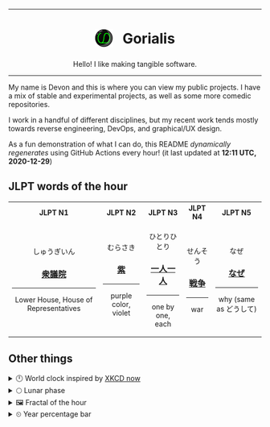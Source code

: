 ***

<h1 align="center">
<sub>
    <img src="readme/resources/avatar.png" height="36">
</sub>
&nbsp;
Gorialis
</h1>
<p align="center">
Hello! I like making tangible software.
</p>

***

My name is Devon and this is where you can view my public projects. I have a mix of stable and experimental projects, as well as some more comedic repositories.

I work in a handful of different disciplines, but my recent work tends mostly towards reverse engineering, DevOps, and graphical/UX design.

As a fun demonstration of what I can do, this README *dynamically regenerates* using GitHub Actions every hour! (it last updated at **12:11 UTC, 2020-12-29**)

<h2>JLPT words of the hour</h2>
<table>
    <tr>
        <th>JLPT N1</th>
        <th>JLPT N2</th>
        <th>JLPT N3</th>
        <th>JLPT N4</th>
        <th>JLPT N5</th>
    </tr>
    <tr>
        <td>
            <p align="center">しゅうぎいん</p>
            <h3 align="center"><b><a href="https://jisho.org/search/%E8%A1%86%E8%AD%B0%E9%99%A2">衆議院</a></b></h3>
            <hr>
            <p align="center">Lower House,<wbr> House of Representatives</p>
        </td>
        <td>
            <p align="center">むらさき</p>
            <h3 align="center"><b><a href="https://jisho.org/search/%E7%B4%AB">紫</a></b></h3>
            <hr>
            <p align="center">purple color,<wbr> violet</p>
        </td>
        <td>
            <p align="center">ひとりひとり</p>
            <h3 align="center"><b><a href="https://jisho.org/search/%E4%B8%80%E4%BA%BA%E4%B8%80%E4%BA%BA">一人一人</a></b></h3>
            <hr>
            <p align="center">one by one,<wbr> each</p>
        </td>
        <td>
            <p align="center">せんそう</p>
            <h3 align="center"><b><a href="https://jisho.org/search/%E6%88%A6%E4%BA%89">戦争</a></b></h3>
            <hr>
            <p align="center">war</p>
        </td>
        <td>
            <p align="center">なぜ</p>
            <h3 align="center"><b><a href="https://jisho.org/search/%E3%81%AA%E3%81%9C">なぜ</a></b></h3>
            <hr>
            <p align="center">why (same as どうして)</p>
        </td>
    </tr>
</table>

<h2>Other things</h2>
<details>
<summary>🕛  World clock inspired by <a href="https://xkcd.com/now">XKCD now</a></summary>

> <img src="generated/now.png" width="512">

</details>
<details>
<summary>🌕 Lunar phase</summary>

The moon is approximately 52.26% through its phase (Full Moon).

</details>
<details>
<summary>&#x1f5bc; Fractal of the hour</summary>

> <img src="generated/fractal.png" width="512">

</details>
<details>
<summary>&#x23f2; Year percentage bar</summary>
<pre><code>2020 [███████████████████▁] 99.32%</code></pre>
</details>

